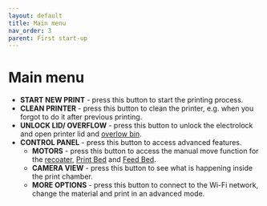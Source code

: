 ```yaml
---
layout: default
title: Main menu
nav_order: 3
parent: First start-up
---
```

<h1> Main menu </h1>

- **START NEW PRINT** - press this button to start the printing process.
- **CLEAN PRINTER** - press this button to clean the printer, e.g. when you forgot to do it after previous printing.
- **UNLOCK LID/ OVERFLOW** - press this button to unlock the electrolock and open printer lid and <a href="glossary">overlow bin</a>.
- **CONTROL PANEL** - press this button to access advanced features.
   - **MOTORS** - press this button to access the manual move function for the [recoater](https://katarzynajonczyk.github.io/3Dprinter_manual/docs/glossary.html), [Print Bed](https://katarzynajonczyk.github.io/3Dprinter_manual/docs/glossary.html) and [Feed Bed](https://katarzynajonczyk.github.io/3Dprinter_manual/docs/glossary.html).
   - **CAMERA VIEW** - press this button to see what is happening inside the print chamber.
   - **MORE OPTIONS** - press this button to connect to the Wi-Fi network, change the material and print in an advanced mode. 
